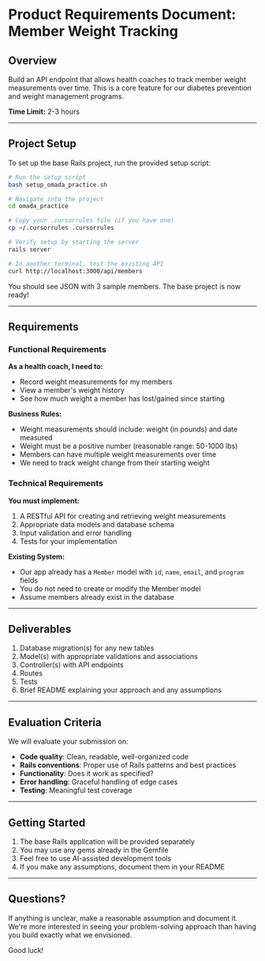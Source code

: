 # Product Requirements Document: Member Weight Tracking

## Overview

Build an API endpoint that allows health coaches to track member weight measurements over time. This is a core feature for our diabetes prevention and weight management programs.

**Time Limit:** 2-3 hours


---


## Project Setup

To set up the base Rails project, run the provided setup script:

```bash
# Run the setup script
bash setup_omada_practice.sh

# Navigate into the project
cd omada_practice

# Copy your .cursorrules file (if you have one)
cp ~/.cursorrules .cursorrules

# Verify setup by starting the server
rails server

# In another terminal, test the existing API
curl http://localhost:3000/api/members
```

You should see JSON with 3 sample members. The base project is now ready!


---


## Requirements

### Functional Requirements

**As a health coach, I need to:**
- Record weight measurements for my members
- View a member's weight history
- See how much weight a member has lost/gained since starting

**Business Rules:**
- Weight measurements should include: weight (in pounds) and date measured
- Weight must be a positive number (reasonable range: 50-1000 lbs)
- Members can have multiple weight measurements over time
- We need to track weight change from their starting weight

### Technical Requirements

**You must implement:**
1. A RESTful API for creating and retrieving weight measurements
2. Appropriate data models and database schema
3. Input validation and error handling
4. Tests for your implementation

**Existing System:**
- Our app already has a `Member` model with `id`, `name`, `email`, and `program` fields
- You do not need to create or modify the Member model
- Assume members already exist in the database


---


## Deliverables

1. Database migration(s) for any new tables
2. Model(s) with appropriate validations and associations
3. Controller(s) with API endpoints
4. Routes
5. Tests
6. Brief README explaining your approach and any assumptions


---


## Evaluation Criteria

We will evaluate your submission on:
- **Code quality**: Clean, readable, well-organized code
- **Rails conventions**: Proper use of Rails patterns and best practices
- **Functionality**: Does it work as specified?
- **Error handling**: Graceful handling of edge cases
- **Testing**: Meaningful test coverage


---


## Getting Started

1. The base Rails application will be provided separately
2. You may use any gems already in the Gemfile
3. Feel free to use AI-assisted development tools
4. If you make any assumptions, document them in your README


---


## Questions?

If anything is unclear, make a reasonable assumption and document it. We're more interested in seeing your problem-solving approach than having you build exactly what we envisioned.

Good luck!
